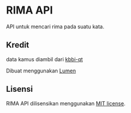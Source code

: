 # RIMA API

API untuk mencari rima pada suatu kata.

## Kredit

data kamus diambil dari [kbbi-qt](https://github.com/bgli/kbbi-qt)

Dibuat menggunakan [Lumen](https://lumen.laravel.com)

## Lisensi

RIMA API dilisensikan menggunakan [MIT license](https://opensource.org/licenses/MIT).
